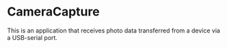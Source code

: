 # CameraCapture
This is an application that receives photo data transferred from a device via a USB-serial port.
